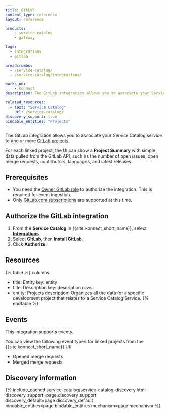```yaml
---
title: GitLab
content_type: reference
layout: reference

products:
    - service-catalog
    - gateway

tags:
  - integrations
  - gitlab

breadcrumbs:
  - /service-catalog/
  - /service-catalog/integrations/

works_on:
    - konnect
description: The GitLab integration allows you to associate your Service Catalog Service to one or more GitLab projects. 

related_resources:
  - text: "Service Catalog"
    url: /service-catalog/
discovery_support: true
bindable_entities: "Projects"
---
```

The GitLab integration allows you to associate your Service Catalog service to one or more [GitLab projects](https://docs.gitlab.com/ee/user/get_started/get_started_projects.html).

For each linked project, the UI can show a **Project Summary** with simple data pulled from the GitLab API, such as the number of open issues, open merge requests, contributors, languages, and latest releases.

## Prerequisites

* You need the [Owner GitLab role](https://docs.gitlab.com/ee/user/permissions.html) to authorize the integration. This is required for event ingestion.
* Only [GitLab.com subscriptions](https://docs.gitlab.com/ee/subscriptions/gitlab_com/) are supported at this time.

## Authorize the GitLab integration

1. From the **Service Catalog** in {{site.konnect_short_name}}, select **[Integrations](https://cloud.konghq.com/us/service-catalog/integrations)**. 
2. Select **GitLab**, then **Install GitLab**.
3. Click **Authorize**. 

## Resources

<!--vale off-->
{% table %}
columns:
  - title: Entity
    key: entity
  - title: Description
    key: description
rows:
  - entity: Projects
    description: Organizes all the data for a specific development project that relates to a Service Catalog Service.
{% endtable %}
<!--vale on-->

## Events

This integration supports events.

You can view the following event types for linked projects from the {{site.konnect_short_name}} UI:

* Opened merge requests
* Merged merge requests


## Discovery information

<!-- vale off-->

{% include_cached service-catalog/service-catalog-discovery.html 
   discovery_support=page.discovery_support
   discovery_default=page.discovery_default
   bindable_entities=page.bindable_entities
   mechanism=page.mechanism %}

<!-- vale on-->